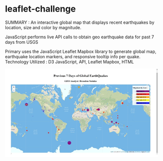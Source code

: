 # leaflet-challenge

SUMMARY : An interactive global map that displays recent earthquakes by location, size and color by magnitude.

JavaScript performs live API calls to obtain geo earthquake data for past 7 days from USGS

Primary uses the JavaScript Leaflet Mapbox library to generate global map, earthquake location markers, and responsive tooltip info per quake.
Technology Utilized : D3 JavaScript, API, Leaflet Mapbox, HTML


<img src="https://github.com/BrandinO771/Brandino771.github.io/blob/master/assets/quake_img.jpg">

